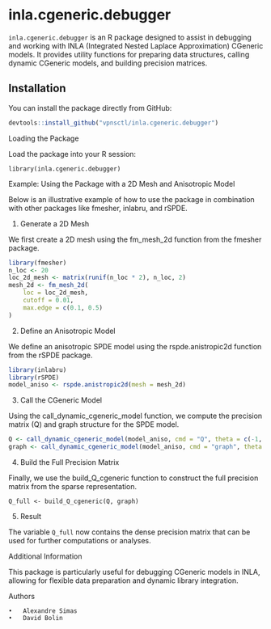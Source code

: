 # inla.cgeneric.debugger

`inla.cgeneric.debugger` is an R package designed to assist in debugging and working with INLA (Integrated Nested Laplace Approximation) CGeneric models. It provides utility functions for preparing data structures, calling dynamic CGeneric models, and building precision matrices.

## Installation

You can install the package directly from GitHub:

```r
devtools::install_github("vpnsctl/inla.cgeneric.debugger")
```

Loading the Package

Load the package into your R session:

```{r}
library(inla.cgeneric.debugger)
```

Example: Using the Package with a 2D Mesh and Anisotropic Model

Below is an illustrative example of how to use the package in combination with other packages like fmesher, inlabru, and rSPDE.

1. Generate a 2D Mesh

We first create a 2D mesh using the fm_mesh_2d function from the fmesher package.

```r
library(fmesher)
n_loc <- 20
loc_2d_mesh <- matrix(runif(n_loc * 2), n_loc, 2)
mesh_2d <- fm_mesh_2d(
    loc = loc_2d_mesh,
    cutoff = 0.01,
    max.edge = c(0.1, 0.5)
)
```

2. Define an Anisotropic Model

We define an anisotropic SPDE model using the rspde.anistropic2d function from the rSPDE package.

```r
library(inlabru)
library(rSPDE)
model_aniso <- rspde.anistropic2d(mesh = mesh_2d)
```

3. Call the CGeneric Model

Using the call_dynamic_cgeneric_model function, we compute the precision matrix (Q) and graph structure for the SPDE model.

```r
Q <- call_dynamic_cgeneric_model(model_aniso, cmd = "Q", theta = c(-1, -1, 0, 0, 0))
graph <- call_dynamic_cgeneric_model(model_aniso, cmd = "graph", theta = c(-1, -1, 0, 0, 0))
```

4. Build the Full Precision Matrix

Finally, we use the build_Q_cgeneric function to construct the full precision matrix from the sparse representation.

```{r}
Q_full <- build_Q_cgeneric(Q, graph)
```

5. Result

The variable `Q_full` now contains the dense precision matrix that can be used for further computations or analyses.

Additional Information

This package is particularly useful for debugging CGeneric models in INLA, allowing for flexible data preparation and dynamic library integration.

Authors

	•	Alexandre Simas
	•	David Bolin